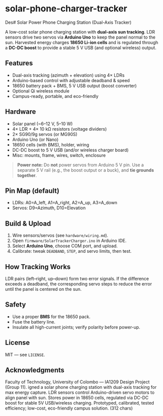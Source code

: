 # solar-phone-charger-tracker
Des# Solar Power Phone Charging Station (Dual-Axis Tracker)

A low-cost solar phone charging station with **dual-axis sun tracking**. LDR sensors drive two servos via **Arduino Uno** to keep the panel normal to the sun. Harvested energy charges **18650 Li-ion cells** and is regulated through a **DC-DC boost** to provide a stable 5 V USB (and optional wireless) output.



## Features
- Dual-axis tracking (azimuth + elevation) using 4× LDRs
- Arduino-based control with adjustable deadband & speed
- 18650 battery pack + BMS, 5 V USB output (boost converter)
- Optional Qi wireless module
- Campus-ready, portable, and eco-friendly

## Hardware
- Solar panel (~6–12 V, 5–10 W)
- 4× LDR + 4× 10 kΩ resistors (voltage dividers)
- 2× SG90/9g servos (or MG90S)
- Arduino Uno (or Nano)
- 18650 cells (with BMS), holder, wiring
- DC-DC boost to 5 V USB (and/or wireless charger board)
- Misc: mounts, frame, wires, switch, enclosure

> **Power note:** Do **not** power servos from Arduino 5 V pin. Use a separate 5 V rail (e.g., the boost output or a buck), and **tie grounds together**.

## Pin Map (default)
- LDRs: A0=A_left, A1=A_right, A2=A_up, A3=A_down  
- Servos: D9=Azimuth, D10=Elevation

## Build & Upload
1. Wire sensors/servos (see `hardware/wiring.md`).
2. Open `firmware/SolarTrackerCharger.ino` in Arduino IDE.
3. Select **Arduino Uno**, choose COM port, and upload.
4. Calibrate: tweak `DEADBAND`, `STEP`, and servo limits, then test.

## How Tracking Works
LDR pairs (left–right, up–down) form two error signals. If the difference exceeds a deadband, the corresponding servo steps to reduce the error until the panel is centered on the sun.

## Safety
- Use a proper **BMS** for the 18650 pack.
- Fuse the battery line.
- Insulate all high-current joints; verify polarity before power-up.

## License
MIT — see `LICENSE`.

## Acknowledgments
Faculty of Technology, University of Colombo — IA1209 Design Project (Group 11).
igned a solar phone charging station with dual-axis tracking for max energy capture. LDR sensors control Arduino-driven servo motors to align panel with sun. Stores power in 18650 cells, regulated via DC-DC boost for stable 5V USB/wireless charging. Prototyped, calibrated, tested efficiency; low-cost, eco-friendly campus solution. (312 chars)
